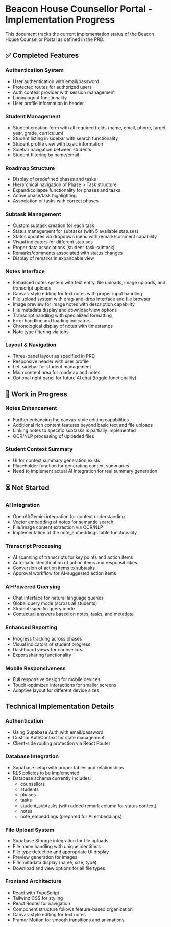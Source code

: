 # Beacon House Counsellor Portal - Implementation Progress

This document tracks the current implementation status of the Beacon House Counsellor Portal as defined in the PRD.

## ✅ Completed Features

### Authentication System
- User authentication with email/password
- Protected routes for authorized users
- Auth context provider with session management
- Login/logout functionality
- User profile information in header

### Student Management
- Student creation form with all required fields (name, email, phone, target year, grade, curriculum)
- Student listing in sidebar with search functionality
- Student profile view with basic information
- Sidebar navigation between students
- Student filtering by name/email

### Roadmap Structure
- Display of predefined phases and tasks
- Hierarchical navigation of Phase > Task structure
- Expand/collapse functionality for phases and tasks
- Active phase/task highlighting
- Association of tasks with correct phases

### Subtask Management
- Custom subtask creation for each task
- Status management for subtasks (with 5 available statuses)
- Status updates via dropdown menu with remark/comment capability
- Visual indicators for different statuses
- Proper data associations (student-task-subtask)
- Remarks/comments associated with status changes
- Display of remarks in expandable view

### Notes Interface
- Enhanced notes system with text entry, file uploads, image uploads, and transcript uploads
- Canvas-style editing for text notes with proper input handling
- File upload system with drag-and-drop interface and file browser
- Image preview for image notes with description capability
- File metadata display and download/view options
- Transcript handling with specialized formatting
- Error handling and loading indicators
- Chronological display of notes with timestamps
- Note type filtering via tabs

### Layout & Navigation
- Three-panel layout as specified in PRD
- Responsive header with user profile
- Left sidebar for student management
- Main content area for roadmap and notes
- Optional right panel for future AI chat (toggle functionality)

## 🔄 Work in Progress

### Notes Enhancement
- Further enhancing the canvas-style editing capabilities
- Additional rich content features beyond basic text and file uploads
- Linking notes to specific subtasks is partially implemented
- OCR/NLP processing of uploaded files

### Student Context Summary
- UI for context summary generation exists
- Placeholder function for generating context summaries
- Need to implement actual AI integration for real summary generation

## ⏳ Not Started

### AI Integration
- OpenAI/Gemini integration for context understanding
- Vector embedding of notes for semantic search
- File/image content extraction via OCR/NLP
- Implementation of the note_embeddings table functionality

### Transcript Processing
- AI scanning of transcripts for key points and action items
- Automatic identification of action items and responsibilities
- Conversion of action items to subtasks
- Approval workflow for AI-suggested action items

### AI-Powered Querying
- Chat interface for natural language queries
- Global query mode (across all students)
- Student-specific query mode
- Contextual answers based on notes, tasks, and metadata

### Enhanced Reporting
- Progress tracking across phases
- Visual indicators of student progress
- Dashboard views for counsellors
- Export/sharing functionality

### Mobile Responsiveness
- Full responsive design for mobile devices
- Touch-optimized interactions for smaller screens
- Adaptive layout for different device sizes

## Technical Implementation Details

### Authentication
- Using Supabase Auth with email/password
- Custom AuthContext for state management
- Client-side routing protection via React Router

### Database Integration
- Supabase setup with proper tables and relationships
- RLS policies to be implemented
- Database schema currently includes:
  - counsellors
  - students
  - phases
  - tasks
  - student_subtasks (with added remark column for status context)
  - notes
  - note_embeddings (prepared for AI embeddings)

### File Upload System
- Supabase Storage integration for file uploads
- File name handling with unique identifiers
- File type detection and appropriate UI display
- Preview generation for images
- File metadata display (name, size, type)
- Download and view options for all file types

### Frontend Architecture
- React with TypeScript
- Tailwind CSS for styling
- React Router for navigation
- Component structure follows feature-based organization
- Canvas-style editing for text notes
- Framer Motion for smooth transitions and animations